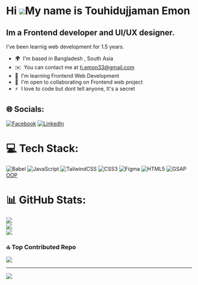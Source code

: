 Hi ![](https://user-images.githubusercontent.com/18350557/176309783-0785949b-9127-417c-8b55-ab5a4333674e.gif)My name is Touhidujjaman Emon
==========================================================================================================================================

Im a Frontend developer and UI/UX designer.
--------------------------------------

I've been learnig web development for 1.5 years.

*   🌍  I'm based in Bangladesh , South Asia
*   ✉️  You can contact me at [tj.emon33@gmail.com](mailto:tj.emon33@gmail.com)
*   🧠  I'm learning Frontend Web Development
*   🤝  I'm open to collaborating on Frontend web project
*   ⚡  I love to code but dont tell anyone, It's a secret

## 🌐 Socials:
[![Facebook](https://img.shields.io/badge/Facebook-%231877F2.svg?logo=Facebook&logoColor=white)](https://facebook.com/TouhidujjamanEmon33) [![LinkedIn](https://img.shields.io/badge/LinkedIn-%230077B5.svg?logo=linkedin&logoColor=white)](https://linkedin.com/in/touhidujjaman-emon) 

# 💻 Tech Stack:
![Babel](https://img.shields.io/badge/Babel-F9DC3e?style=for-the-badge&logo=babel&logoColor=black) ![JavaScript](https://img.shields.io/badge/javascript-%23323330.svg?style=for-the-badge&logo=javascript&logoColor=%23F7DF1E)  ![TailwindCSS](https://img.shields.io/badge/tailwindcss-%2338B2AC.svg?style=for-the-badge&logo=tailwind-css&logoColor=white) ![CSS3](https://img.shields.io/badge/css3-%231572B6.svg?style=for-the-badge&logo=css3&logoColor=white) ![Figma](https://img.shields.io/badge/figma-%23F24E1E.svg?style=for-the-badge&logo=figma&logoColor=white) ![HTML5](https://img.shields.io/badge/html5-%23E34F26.svg?style=for-the-badge&logo=html5&logoColor=white) ![GSAP](https://img.shields.io/badge/GSAP-%23Green?style=for-the-badge&logo=greensock&logoColor=white) [OOP](https://img.shields.io/badge/OOP-Object--Oriented%20Programming-blue)

# 📊 GitHub Stats:
![](https://github-readme-stats.vercel.app/api?username=Touhidujjaman-Emon&theme=dark&hide_border=false&include_all_commits=false&count_private=false)<br/>
![](https://github-readme-streak-stats.herokuapp.com/?user=Touhidujjaman-Emon&theme=dark&hide_border=false)<br/>
![](https://github-readme-stats.vercel.app/api/top-langs/?username=Touhidujjaman-Emon&theme=dark&hide_border=false&include_all_commits=false&count_private=false&layout=compact)

### 🔝 Top Contributed Repo
![](https://github-contributor-stats.vercel.app/api?username=Touhidujjaman-Emon&limit=5&theme=dark&combine_all_yearly_contributions=true)

---
[![](https://visitcount.itsvg.in/api?id=Touhidujjaman-Emon&icon=5&color=6)](https://visitcount.itsvg.in)

<!-- Proudly created with GPRM ( https://gprm.itsvg.in ) -->
